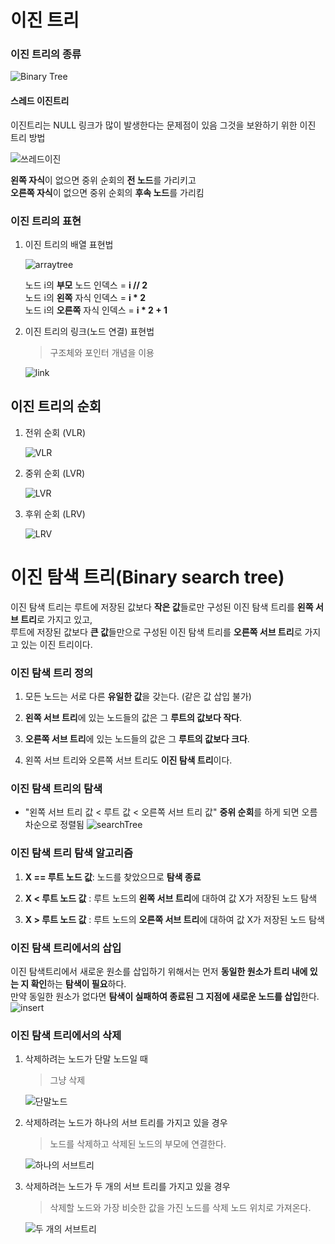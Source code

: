 # 이진 트리
### 이진 트리의 종류
![Binary Tree](./image/Binary%20Tree.png)

#### 스레드 이진트리
이진트리는 NULL 링크가 많이 발생한다는 문제점이 있음 그것을 보완하기 위한 이진 트리 방법


![쓰레드이진](./image/쓰레드.png)   

**왼쪽 자식**이 없으면 중위 순회의 **전 노드**를 가리키고   
**오른쪽 자식**이 없으면 중위 순회의 **후속 노드**를 가리킴

### 이진 트리의 표현
1. 이진 트리의 배열 표현법
    
    ![arraytree](./image/array%20tree.png)   

    노드 i의 **부모** 노드 인덱스 = **i // 2**   
    노드 i의 **왼쪽** 자식 인덱스 = **i * 2**   
    노드 i의 **오른쪽** 자식 인덱스 = **i * 2 + 1** 


2. 이진 트리의 링크(노드 연결) 표현법
    >구조체와 포인터 개념을 이용


    ![link](./image/link.jpeg)

## 이진 트리의 순회
1. 전위 순회 (VLR)

    ![VLR](./image/VLR.png)

2. 중위 순회 (LVR)

    ![LVR](./image/LVR.png)

3. 후위 순회 (LRV)

    ![LRV](./image/LRV.png)

# 이진 탐색 트리(Binary search tree)
이진 탐색 트리는 루트에 저장된 값보다 **작은 값**들로만 구성된 이진 탐색 트리를 **왼쪽 서브 트리**로 가지고 있고,   
루트에 저장된 값보다 **큰 값**들만으로 구성된 이진 탐색 트리를 **오른쪽 서브 트리**로 가지고 있는 이진 트리이다.

### 이진 탐색 트리 정의
1. 모든 노드는 서로 다른 **유일한 값**을 갖는다. (같은 값 삽입 불가)

2. **왼쪽 서브 트리**에 있는 노드들의 값은 그 **루트의 값보다 작다**.

3. **오른쪽 서브 트리**에 있는 노드들의 값은 그 **루트의 값보다 크다**.

4. 왼쪽 서브 트리와 오른쪽 서브 트리도 **이진 탐색 트리**이다.

### 이진 탐색 트리의 탐색
- "왼쪽 서브 트리 값 < 루트 값 < 오른쪽 서브 트리 값" **중위 순회**를 하게 되면 오름차순으로 정렬됨
![searchTree](./image/searchTree.png)

### 이진 탐색 트리 탐색 알고리즘

1. **X == 루트 노드 값**: 노드를 찾았으므로 **탐색 종료**

2. **X < 루트 노드 값** : 루트 노드의 **왼쪽 서브 트리**에 대하여 값 X가 저장된 노드 탐색

3. **X > 루트 노드 값** : 루트 노드의 **오른쪽 서브 트리**에 대하여 값 X가 저장된 노드 탐색

### 이진 탐색 트리에서의 삽입
이진 탐색트리에서 새로운 원소를 삽입하기 위해서는 먼저 **동일한 원소가 트리 내에 있는 지 확인**하는 **탐색이 필요**하다.    
만약 동일한 원소가 없다면 **탐색이 실패하여 종료된 그 지점에 새로운 노드를 삽입**한다.
![insert](./image/insert.png)
### 이진 탐색 트리에서의 삭제
1. 삭제하려는 노드가 단말 노드일 때
    >그냥 삭제

    ![단말노드](./image/단말노드.png)
2. 삭제하려는 노드가 하나의 서브 트리를 가지고 있을 경우
    > 노드를 삭제하고 삭제된 노드의 부모에 연결한다.

    ![하나의 서브트리](./image/하나의%20서브트리.png)
3. 삭제하려는 노드가 두 개의 서브 트리를 가지고 있을 경우 
    > 삭제할 노드와 가장 비슷한 값을 가진 노드를 삭제 노드 위치로 가져온다.

    ![두 개의 서브트리](./image/두%20개의%20서브트리.png)